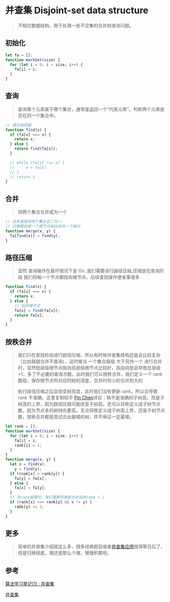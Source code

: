 # 并查集 Disjoint-set data structure

> 不相交数据结构，用于处理一些不交集的合并和查询问题。

## 初始化

```javascript
let fa = [];
function markSet(size) {
  for (let i = 0; i < size; i++) {
    fa[i] = i;
  }
}
```

## 查询

> 查询某个元素属于哪个集合，通常是返回一个“代表元素”。判断两个元素是否在同一个集合中。

```javascript
// 递归返回根
function find(x) {
  if (fa[x] === x) {
    return x;
  } else {
    return find(fa[x]);
  }

  // while (fa[x] !== x) {
  //     x = fa[x]
  // }
  // return x
}
```

## 合并

> 将两个集合合并成为一个

```javascript
// 合并就是将两个集合合二为一
// 只需要将某一个根节点指向另外一个就行
function merge(x, y) {
  fa[find(x)] = find(y);
}
```

## 路径压缩

> 显然 查询操作在最坏情况下是 On ,我们需要进行路径压缩,压缩放在查询阶段 我们将每一个节点都指向根节点，后续查找操作便省事很多

```javascript
function find(x) {
  if (fa[x] === x) {
    return x;
  } else {
    // 指向根节点
    fa[x] = find(fa[x]);
    return fa[x];
  }
}
```

## 按秩合并

> 我们只在查找阶段进行路径压缩，所以有时候并查集结构还是会比较复杂（比如我就合并不查询），这时候当 一个集合层级 大于另外一个 进行合并时，显然低层级根节点指向高层级根节点比较好，高指向低会导致总层级+1，多了不必要的查询次数。此时我们可以按秩合并，我们定义一个 rank 数组，保存根节点所对应的树的深度，合并时将小的合并到大的

> 执行路径压缩之后会改变树高度，此时我们没有更新 rank，所以会导致 rank 不准确。这里复制知乎 [Pin Chen](https://www.zhihu.com/people/pinchenjohnny)评论：秩不是准确的子树高，而是子树高的上界，因为路径压缩可能改变子树高。还可以将秩定义成子树节点数，因为节点多的树倾向更高。无论将秩定义成子树高上界，还是子树节点数，按秩合并都是尝试合出最矮的树，并不保证一定最矮。

```javascript
let rank = [];
function markSet(size) {
  for (let i = 0; i < size; i++) {
    fa[i] = i;
    rank[i] = 1;
  }
}
function merge(x, y) {
  let x = find(x),
    y = find(y);
  if (rnak[x] > rank[y]) {
    fa[y] = fa[x];
  } else {
    fa[x] = fa[y];
  }
  // 当rank相等时，我们需要将更新合并后的rank + 1
  if (rank[x] === rank[y] && x != y) {
    rabk[y] += 1;
  }
}
```

## 更多

> 简单的并查集介绍就这么多，很多经典题目或者[并查集应用](https://oi-wiki.org/topic/dsu-app/)就得等日后了，但是归根结底，理还是那么个理，慢慢积累吧。

## 参考

[算法学习笔记(1) : 并查集](https://zhuanlan.zhihu.com/p/93647900)

[并查集](https://oi-wiki.org/ds/dsu/#_10)
